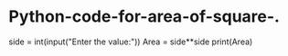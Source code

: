 # Python-code-for-area-of-square-.

side = int(input("Enter the value:"))
Area = side**side
print(Area)
